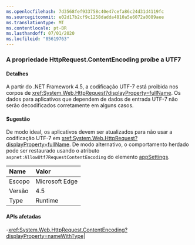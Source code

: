 ```yaml
---
ms.openlocfilehash: 7d3568fef933758c40e47cefa86c24d31d4119fc
ms.sourcegitcommit: e02d17b2cf9c1258dadda4810a5e6072a0089aee
ms.translationtype: MT
ms.contentlocale: pt-BR
ms.lasthandoff: 07/01/2020
ms.locfileid: "85619763"
---
```

### <a name="httprequestcontentencoding-property-prohibits-utf7"></a>A propriedade HttpRequest.ContentEncoding proíbe a UTF7

#### <a name="details"></a>Detalhes

A partir do .NET Framework 4.5, a codificação UTF-7 está proibida nos corpos de <xref:System.Web.HttpRequest?displayProperty=fullName>. Os dados para aplicativos que dependem de dados de entrada UTF-7 não serão decodificados corretamente em alguns casos.

#### <a name="suggestion"></a>Sugestão

De modo ideal, os aplicativos devem ser atualizados para não usar a codificação UTF-7 em <xref:System.Web.HttpRequest?displayProperty=fullName>. De modo alternativo, o comportamento herdado pode ser restaurado usando o atributo <code>aspnet:AllowUtf7RequestContentEncoding</code> do elemento [appSettings](~/docs/framework/configure-apps/file-schema/appsettings/appsettings-element-for-configuration.md).

| Name    | Valor       |
|:--------|:------------|
| Escopo   |Microsoft Edge|
|Versão|4.5|
|Type|Runtime

#### <a name="affected-apis"></a>APIs afetadas

-<xref:System.Web.HttpRequest.ContentEncoding?displayProperty=nameWithType></li></ul>|
